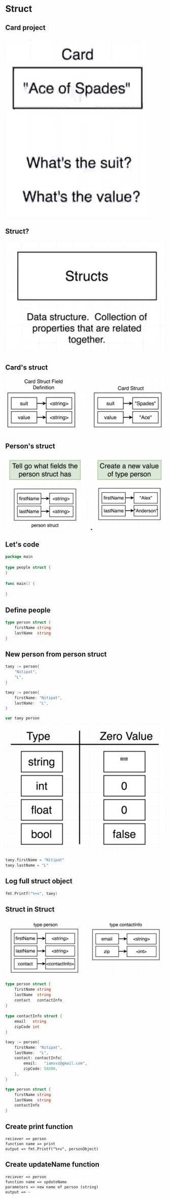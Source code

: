 # Struct

## Card project

![](01.01.png)

## Struct?

![](01.02.png)

## Card's struct

![](01.03.png)

## Person's struct

![](01.04.png)

## Let's code

```go
package main

type people struct {
}

func main() {

}
```

## Define people

```go
type person struct {
	firstName string
	lastName  string
}
```

## New person from person struct

```go
taey := person{
	"Nitipat",
	"L",
}
```

```go
taey := person{
    firstName: "Nitipat",
    lastName:  "L",
}
```

```go
var taey person
```

![](01.05.png)

```go
taey.firstName = "Nitipat"
taey.lastName = "L"
```

## Log full struct object

```go
fmt.Printf("%+v", taey)
```

## Struct in Struct

![](01.06.png)

```go
type person struct {
	firstName string
	lastName  string
	contact   contactInfo
}

type contactInfo struct {
	email   string
	zipCode int
}
```

```go
taey := person{
    firstName: "Nitipat",
    lastName:  "L",
    contact: contactInfo{
        email:   "iamsvz@gmail.com",
        zipCode: 50200,
    },
}
```

```go
type person struct {
	firstName string
	lastName  string
    contactInfo
}
```

## Create print function

```
reciever => person
function name => print
output => fmt.Printf("%+v", personObject)
```

## Create updateName function

```
reciever => person
function name => updateName
parameters => new name of person (string)
output => -
```